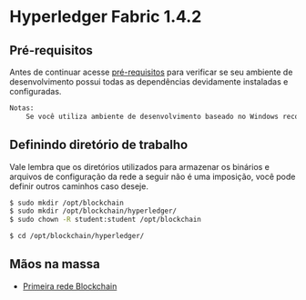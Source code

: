# Hyperledger Fabric 1.4.2

## Pré-requisitos

Antes de continuar acesse [pré-requisitos](https://hyperledger-fabric.readthedocs.io/en/latest/prereqs.html) para verificar se seu ambiente de desenvolvimento possui todas as dependências devidamente instaladas e configuradas.

```txt
Notas:
    Se você utiliza ambiente de desenvolvimento baseado no Windows recomendo uma atenção especial para Windows extras.
```

## Definindo diretório de trabalho

Vale lembra que os diretórios utilizados para armazenar os binários e arquivos de configuração da rede a seguir não é uma imposição, você pode definir outros caminhos caso deseje.

```sh
$ sudo mkdir /opt/blockchain
$ sudo mkdir /opt/blockchain/hyperledger/
$ sudo chown -R student:student /opt/blockchain

$ cd /opt/blockchain/hyperledger/
```

## Mãos na massa
* [Primeira rede Blockchain](lab-1.md)
